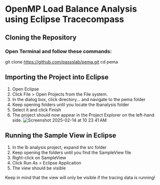 # OpenMP Load Balance Analysis using Eclipse Tracecompass
## Cloning the Repository
### Open Terminal and follow these commands:

git clone https://github.com/passslab/pema.git
cd pema

## Importing the Project into Eclipse
1. Open Eclipse
2. Click File > Open Projects from the File system.
3. In the dialog box, click directory... and navigate to the pema folder
4. Keep opening folders until you locate the lbanalysis folder
5. Select it and click Finish
6. The project should now appear in the Project Explorer on the left-hand side.
![Screenshot 2025-02-14 at 10 23 41 AM](https://github.com/user-attachments/assets/60dde19d-4435-41eb-9b87-c4839f8b8b15)

## Running the Sample View in Eclipse
1. In the lb analysis project, expand the src folder
2. Keep opening the folders until you find the SampleView file
3. Right-click on SampleView
4. Click Run As > Eclipse Application
5. The view should be visible 


Keep in mind that the view will only be visible if the tracing data is running!

